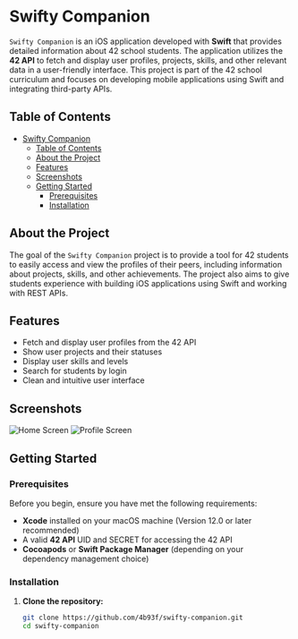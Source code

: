 # Swifty Companion

`Swifty Companion` is an iOS application developed with **Swift** that provides detailed information about 42 school students. The application utilizes the **42 API** to fetch and display user profiles, projects, skills, and other relevant data in a user-friendly interface. This project is part of the 42 school curriculum and focuses on developing mobile applications using Swift and integrating third-party APIs.

## Table of Contents
- [Swifty Companion](#swifty-companion)
	- [Table of Contents](#table-of-contents)
	- [About the Project](#about-the-project)
	- [Features](#features)
	- [Screenshots](#screenshots)
	- [Getting Started](#getting-started)
		- [Prerequisites](#prerequisites)
		- [Installation](#installation)

## About the Project

The goal of the `Swifty Companion` project is to provide a tool for 42 students to easily access and view the profiles of their peers, including information about projects, skills, and other achievements. The project also aims to give students experience with building iOS applications using Swift and working with REST APIs.

## Features

- Fetch and display user profiles from the 42 API
- Show user projects and their statuses
- Display user skills and levels
- Search for students by login
- Clean and intuitive user interface

## Screenshots

![Home Screen](https://github.com/4b93f/swifty-companion/assets/home_screen.png) <!-- Replace with actual screenshot URL if available -->
![Profile Screen](https://github.com/4b93f/swifty-companion/assets/profile_screen.png) <!-- Replace with actual screenshot URL if available -->

## Getting Started

### Prerequisites

Before you begin, ensure you have met the following requirements:

- **Xcode** installed on your macOS machine (Version 12.0 or later recommended)
- A valid **42 API** UID and SECRET for accessing the 42 API
- **Cocoapods** or **Swift Package Manager** (depending on your dependency management choice)

### Installation

1. **Clone the repository:**

   ```bash
   git clone https://github.com/4b93f/swifty-companion.git
   cd swifty-companion
